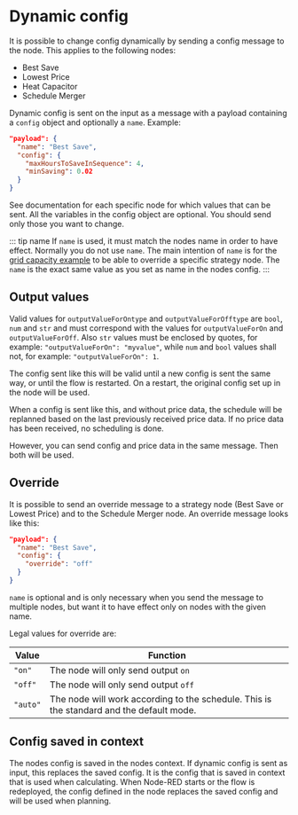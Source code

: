 # Dynamic config

It is possible to change config dynamically by sending a config message to the node.
This applies to the following nodes:

- Best Save
- Lowest Price
- Heat Capacitor
- Schedule Merger

Dynamic config is sent on the input as a message with a payload containing a `config` object and optionally a `name`.
Example:

```json
"payload": {
  "name": "Best Save",
  "config": {
    "maxHoursToSaveInSequence": 4,
    "minSaving": 0.02
  }
}
```

See documentation for each specific node for which values that can be sent.
All the variables in the config object are optional. You should send only those you want to change.

::: tip name
If `name` is used, it must match the nodes name in order to have effect. Normally you do not use `name`.
The main intention of `name` is for the [grid capacity example](../examples/example-grid-tariff-capacity-part.md)
to be able to override a specific strategy node.
The `name` is the exact same value as you set as name in the nodes config.
:::

## Output values

Valid values for `outputValueForOntype` and `outputValueForOfftype` are `bool`, `num` and `str` and must correspond
with the values for `outputValueForOn` and `outputValueForOff`. Also `str` values must be enclosed by quotes, for example:
`"outputValueForOn": "myvalue"`, while `num` and `bool` values shall not, for example: `"outputValueForOn": 1`.

The config sent like this will be valid until a new config is sent the same way, or until the flow is restarted. On a restart, the original config set up in the node will be used.

When a config is sent like this, and without price data, the schedule will be replanned based on the last previously received price data. If no price data has been received, no scheduling is done.

However, you can send config and price data in the same message. Then both will be used.

## Override

It is possible to send an override message to a strategy node (Best Save or Lowest Price) and to the Schedule Merger node.
An override message looks like this:

```json
"payload": {
  "name": "Best Save",
  "config": {
    "override": "off"
  }
}
```

`name` is optional and is only necessary when you send the message to multiple nodes, but want it to have effect only on
nodes with the given name.

Legal values for override are:

| Value    | Function                                                                                 |
| -------- | ---------------------------------------------------------------------------------------- |
| `"on"`   | The node will only send output `on`                                                      |
| `"off"`  | The node will only send output `off`                                                     |
| `"auto"` | The node will work according to the schedule. This is the standard and the default mode. |

## Config saved in context

The nodes config is saved in the nodes context.
If dynamic config is sent as input, this replaces the saved config.
It is the config that is saved in context that is used when calculating.
When Node-RED starts or the flow is redeployed, the config defined in the node replaces the saved config and will be used when planning.

###

<AdsenseAdd type="nederst"/>
